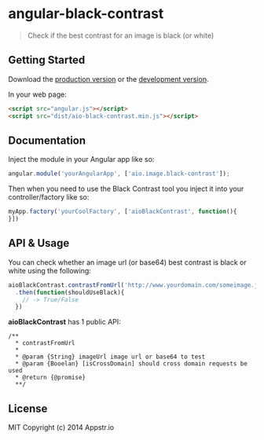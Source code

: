 # angular-black-contrast
> Check if the best contrast for an image is black (or white)

## Getting Started

Download the [production version][min] or the [development version][max].

In your web page:

```html
<script src="angular.js"></script>
<script src="dist/aio-black-contrast.min.js"></script>
```

## Documentation

Inject the module in your Angular app like so:
```js
angular.module('yourAngularApp', ['aio.image.black-contrast']);
```

Then when you need to use the Black Contrast tool you inject it into your controller/factory like so:
```js
myApp.factory('yourCoolFactory', ['aioBlackContrast', function(){
}])
```

## API & Usage

You can check whether an image url (or base64) best contrast is black or white using the following:
```js
aioBlackContrast.contrastFromUrl('http://www.yourdomain.com/someimage.jpg')
  .then(function(shouldUseBlack){
    // -> True/False
  })
```

**aioBlackContrast** has 1 public API:

```jsdoc
/**
  * contrastFromUrl
  *
  * @param {String} imageUrl image url or base64 to test
  * @param {Booelan} [isCrossDomain] should cross domain requests be used
  * @return {@promise}
  **/
```

## License
MIT Copyright (c) 2014 Appstr.io

[min]: https://raw.github.com/appstrio/angular-black-contrast/master/dist/angular-black-contrast.min.js
[max]: https://raw.github.com/appstrio/angular-black-contrast/master/dist/angular-black-contrast.js
